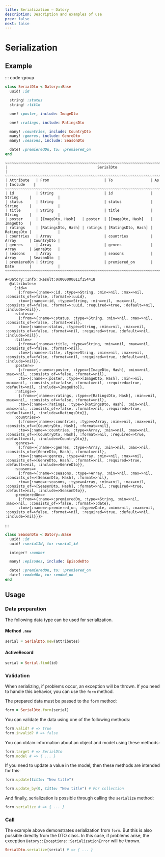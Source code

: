 ```yaml
---
title: Serialization — Datory
description: Description and examples of use
prev: false
next: false
---
```


# Serialization

## Example

::: code-group

```ruby [Code]
class SerialDto < Datory::Base
  uuid! :id

  string! :status
  string! :title

  one! :poster, include: ImageDto

  one! :ratings, include: RatingsDto

  many! :countries, include: CountryDto
  many! :genres, include: GenreDto
  many! :seasons, include: SeasonDto

  date! :premieredOn, to: :premiered_on
end
```

```text [Table]
~~~~~~~~~~~~~~~~~~~~~~~~~~~~~~~~~~~~~~~~~~~~~~~~~~~~~~~~~~~~~~~~~~~~~~~~~~~~~~~~~~~~~~~~~~~~~
|                                         SerialDto                                         |
~~~~~~~~~~~~~~~~~~~~~~~~~~~~~~~~~~~~~~~~~~~~~~~~~~~~~~~~~~~~~~~~~~~~~~~~~~~~~~~~~~~~~~~~~~~~~
| Attribute   | From                         | To                 | As         | Include    |
~~~~~~~~~~~~~~~~~~~~~~~~~~~~~~~~~~~~~~~~~~~~~~~~~~~~~~~~~~~~~~~~~~~~~~~~~~~~~~~~~~~~~~~~~~~~~
| id          | String                       | id                 | String     |            |
| status      | String                       | status             | String     |            |
| title       | String                       | title              | String     |            |
| poster      | [ImageDto, Hash]   | poster  | [ImageDto, Hash]   | ImageDto   |            |
| ratings     | [RatingsDto, Hash] | ratings | [RatingsDto, Hash] | RatingsDto |            |
| countries   | Array                        | countries          | Array      | CountryDto |
| genres      | Array                        | genres             | Array      | GenreDto   |
| seasons     | Array                        | seasons            | Array      | SeasonDto  |
| premieredOn | String                       | premiered_on       | Date       |            |
~~~~~~~~~~~~~~~~~~~~~~~~~~~~~~~~~~~~~~~~~~~~~~~~~~~~~~~~~~~~~~~~~~~~~~~~~~~~~~~~~~~~~~~~~~~~~
```

```text [Info]
#<Datory::Info::Result:0x000000011f154418 
  @attributes=
    {:id=>
      {:from=>{:name=>:id, :type=>String, :min=>nil, :max=>nil, :consists_of=>false, :format=>:uuid}, 
      :to=>{:name=>:id, :type=>String, :min=>nil, :max=>nil, :consists_of=>false, :format=>:uuid, :required=>true, :default=>nil, :include=>nil}}, 
    :status=>
      {:from=>{:name=>:status, :type=>String, :min=>nil, :max=>nil, :consists_of=>false, :format=>nil}, 
      :to=>{:name=>:status, :type=>String, :min=>nil, :max=>nil, :consists_of=>false, :format=>nil, :required=>true, :default=>nil, :include=>nil}}, 
    :title=>
      {:from=>{:name=>:title, :type=>String, :min=>nil, :max=>nil, :consists_of=>false, :format=>nil}, 
      :to=>{:name=>:title, :type=>String, :min=>nil, :max=>nil, :consists_of=>false, :format=>nil, :required=>true, :default=>nil, :include=>nil}}, 
    :poster=>
      {:from=>{:name=>:poster, :type=>[ImageDto, Hash], :min=>nil, :max=>nil, :consists_of=>false, :format=>nil}, 
      :to=>{:name=>:poster, :type=>[ImageDto, Hash], :min=>nil, :max=>nil, :consists_of=>false, :format=>nil, :required=>true, :default=>nil, :include=>ImageDto}}, 
    :ratings=>
      {:from=>{:name=>:ratings, :type=>[RatingsDto, Hash], :min=>nil, :max=>nil, :consists_of=>false, :format=>nil}, 
      :to=>{:name=>:ratings, :type=>[RatingsDto, Hash], :min=>nil, :max=>nil, :consists_of=>false, :format=>nil, :required=>true, :default=>nil, :include=>RatingsDto}}, 
    :countries=>
      {:from=>{:name=>:countries, :type=>Array, :min=>nil, :max=>nil, :consists_of=>[CountryDto, Hash], :format=>nil}, 
      :to=>{:name=>:countries, :type=>Array, :min=>nil, :max=>nil, :consists_of=>[CountryDto, Hash], :format=>nil, :required=>true, :default=>nil, :include=>CountryDto}}, 
    :genres=>
      {:from=>{:name=>:genres, :type=>Array, :min=>nil, :max=>nil, :consists_of=>[GenreDto, Hash], :format=>nil}, 
      :to=>{:name=>:genres, :type=>Array, :min=>nil, :max=>nil, :consists_of=>[GenreDto, Hash], :format=>nil, :required=>true, :default=>nil, :include=>GenreDto}}, 
    :seasons=>
      {:from=>{:name=>:seasons, :type=>Array, :min=>nil, :max=>nil, :consists_of=>[SeasonDto, Hash], :format=>nil}, 
      :to=>{:name=>:seasons, :type=>Array, :min=>nil, :max=>nil, :consists_of=>[SeasonDto, Hash], :format=>nil, :required=>true, :default=>nil, :include=>SeasonDto}}, 
    :premieredOn=>
      {:from=>{:name=>:premieredOn, :type=>String, :min=>nil, :max=>nil, :consists_of=>false, :format=>:date}, 
      :to=>{:name=>:premiered_on, :type=>Date, :min=>nil, :max=>nil, :consists_of=>false, :format=>nil, :required=>true, :default=>nil, :include=>nil}}}>
```

:::

```ruby
class SeasonDto < Datory::Base
  uuid! :id
  uuid! :serialId, to: :serial_id

  integer! :number

  many! :episodes, include: EpisodeDto

  date! :premieredOn, to: :premiered_on
  date? :endedOn, to: :ended_on
end
```

## Usage

### Data preparation

The following data type can be used for serialization.

#### Method `.new`

```ruby
serial = SerialDto.new(attributes)
```

#### ActiveRecord

```ruby
serial = Serial.find(id)
```

### Validation

When serializing, if problems occur, an exception will be thrown.
If you need to handle this behavior, you can use the `form` method.

The prepared data must be passed to the `form` method:

```ruby
form = SerialDto.form(serial)
```

You can validate the data using one of the following methods:

```ruby
form.valid? # => true
form.invalid? # => false
```

You can obtain information about an object and model using these methods:

```ruby
form.target # => SerialDto
form.model # => { ... }
```

If you need to update a value in the model, then these methods are intended for this:

```ruby
form.update(title: "New title")

form.update_by(0, title: "New title") # For collection
```

And finally, serialization is possible through calling the `serialize` method:

```ruby
form.serialize # => { ... }
```

### Call

The example above demonstrates serialization from `form`.
But this is also possible directly from the DTO class.
In this case, if problems arise, the exception `Datory::Exceptions::SerializationError` will be thrown.

```ruby
SerialDto.serialize(serial) # => { ... }
```
